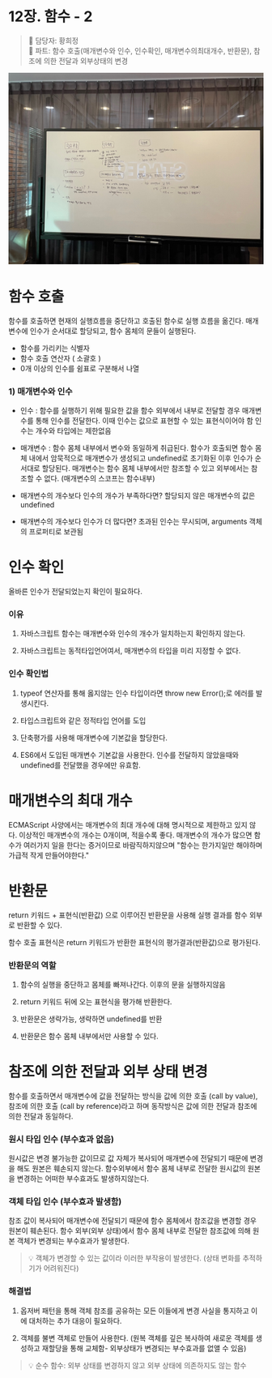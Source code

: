 # 12장. 함수 - 2

> 👩‍ 담당자: 황희정<br/>
> 📝 파트: 함수 호출(매개변수와 인수, 인수확인, 매개변수의최대개수, 반환문), 참조에 의한 전달과 외부상태의 변경

![12-2-황희정-칠판사진](../img/12-2-황희정칠판.jpeg)

# 함수 호출
함수를 호출하면 현재의 실행흐름을 중단하고 호출된 함수로 실행 흐름을 옮긴다.
매개변수에 인수가 순서대로 할당되고,
함수 몸체의 문들이 실행된다.

- 함수를 가리키는 식별자
- 함수 호출 연산자 ( 소괄호 )
- 0개 이상의 인수를 쉼표로 구분해서 나열


### 1) 매개변수와 인수

- 인수
  : 함수를 실행하기 위해 필요한 값을 함수 외부에서 내부로 전달할 경우 매개변수를 통해 인수를 전달한다.
  이때 인수는 값으로 표현할 수 있는 표현식이어야 함
  인수는 개수와 타입에는 제한없음

- 매개변수
  : 함수 몸체 내부에서 변수와 동일하게 취급된다.
  함수가 호출되면 함수 몸체 내에서 암묵적으로 매개변수가 생성되고 undefined로 초기화된 이후 인수가 순서대로 할당된다.
  매개변수는 함수 몸체 내부에서만 참조할 수 있고 외부에서는 참조할 수 없다. (매개변수의 스코프는 함수내부)


- 매개변수의 개수보다 인수의 개수가 부족하다면?
  할당되지 않은 매개변수의 값은 undefined

- 매개변수의 개수보다 인수가 더 많다면?
  초과된 인수는 무시되며, arguments 객체의 프로퍼티로 보관됨

# 인수 확인

올바른 인수가 전달되었는지 확인이 필요하다.

### 이유
1) 자바스크립트 함수는 매개변수와 인수의 개수가 일치하는지 확인하지 않는다.

2) 자바스크립트는 동적타입언어여서, 매개변수의 타입을 미리 지정할 수 없다.

### 인수 확인법
1) typeof 연산자를 통해 옳지않는 인수 타입이라면 throw new Error();로 에러를 발생시킨다.

2) 타입스크립트와 같은 정적타입 언어를 도입

3) 단축평가를 사용해 매개변수에 기본값을 할당한다.

4) ES6에서 도입된 매개변수 기본값을 사용한다.
   인수를 전달하지 않았을때와 undefined를 전달했을 경우에만 유효함.

# 매개변수의 최대 개수 
ECMAScript 사양에서는 매개변수의 최대 개수에 대해 명시적으로 제한하고 있지 않다.
이상적인 매개변수의 개수는 0개이며, 적을수록 좋다.
매개변수의 개수가 많으면 함수가 여러가지 일을 한다는 증거이므로 바람직하지않으며
"함수는 한가지일만 해야하며 가급적 작게 만들어야한다."

# 반환문
return 키워드 + 표현식(반환값) 으로 이루어진 반환문을 사용해 실행 결과를 함수 외부로 반환할 수 있다.

함수 호출 표현식은 return 키워드가 반환한 표현식의 평가결과(반환값)으로 평가된다.

### 반환문의 역할

1) 함수의 실행을 중단하고 몸체를 빠져나간다. 이후의 문을 실행하지않음

2) return 키워드 뒤에 오는 표현식을 평가해 반환한다.

3) 반환문은 생략가능, 생략하면 undefined를 반환

4) 반환문은 함수 몸체 내부에서만 사용할 수 있다.

# 참조에 의한 전달과 외부 상태 변경
함수를 호출하면서 매개변수에 값을 전달하는 방식을
값에 의한 호출 (call by value), 참조에 의한 호출 (call by reference)라고 하며
동작방식은 값에 의한 전달과 참조에 의한 전달과 동일하다.

### 원시 타입 인수 (부수효과 없음)
  원시값은 변경 불가능한 값이므로 값 자체가 복사되어 매개변수에 전달되기 때문에 변경을 해도 원본은 훼손되지 않는다.
  함수외부에서 함수 몸체 내부로 전달한 원시값의 원본을 변경하는 어떠한 부수효과도 발생하지않는다.

### 객체 타입 인수 (부수효과 발생함)
  참조 값이 복사되어 매개변수에 전달되기 때문에 함수 몸체에서 참조값을 변경할 경우 원본이 훼손된다.
  함수 외부(외부 상태)에서 함수 몸체 내부로 전달한 참조값에 의해 원본 객체가 변경되는 부수효과가 발생한다.

> 💡 객체가 변경할 수 있는 값이라 이러한 부작용이 발생한다. (상태 변화를 추적하기가 어려워진다)

### 해결법
1) 옵저버 패턴을 통해 객체 참조를 공유하는 모든 이들에게 변경 사실을 통지하고 이에 대처하는 추가 대응이 필요하다.

2) 객체를 불변 객체로 만들어 사용한다.
   (원복 객체를 깊은 복사하여 새로운 객체를 생성하고 재할당을 통해 교체함- 외부상태가 변경되는 부수효과를 없앨 수 있음)

> 💡 순수 함수: 외부 상태를 변경하지 않고 외부 상태에 의존하지도 않는 함수
